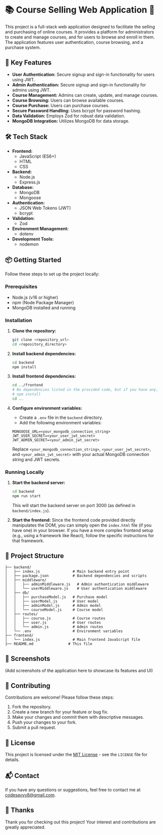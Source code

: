 # 📚 Course Selling Web Application 🚀

This project is a full-stack web application designed to facilitate the selling and purchasing of online courses. It provides a platform for administrators to create and manage courses, and for users to browse and enroll in them. The application features user authentication, course browsing, and a purchase system.

## 🌟 Key Features

- **User Authentication:** Secure signup and sign-in functionality for users using JWT.
- **Admin Authentication:** Secure signup and sign-in functionality for admins using JWT.
- **Course Management:** Admins can create, update, and manage courses.
- **Course Browsing:** Users can browse available courses.
- **Course Purchase:** Users can purchase courses.
- **Secure Password Handling:** Uses bcrypt for password hashing.
- **Data Validation:** Employs Zod for robust data validation.
- **MongoDB Integration:** Utilizes MongoDB for data storage.

## 🛠️ Tech Stack

- **Frontend:**
  - JavaScript (ES6+)
  - HTML
  - CSS
- **Backend:**
  - Node.js
  - Express.js
- **Database:**
  - MongoDB
  - Mongoose
- **Authentication:**
  - JSON Web Tokens (JWT)
  - bcrypt
- **Validation:**
  - Zod
- **Environment Management:**
  - dotenv
- **Development Tools:**
  - nodemon

## 📦 Getting Started

Follow these steps to set up the project locally:

### Prerequisites

- Node.js (v16 or higher)
- npm (Node Package Manager)
- MongoDB installed and running

### Installation

1.  **Clone the repository:**

    ```bash
    git clone <repository_url>
    cd <repository_directory>
    ```

2.  **Install backend dependencies:**

    ```bash
    cd backend
    npm install
    ```

3.  **Install frontend dependencies:**

    ```bash
    cd ../frontend
    # No dependencies listed in the provided code, but if you have any, install them here
    # npm install
    cd ..
    ```

4.  **Configure environment variables:**

    - Create a `.env` file in the `backend` directory.
    - Add the following environment variables:

    ```
    MONGOOSE_URL=<your_mongodb_connection_string>
    JWT_USER_SECRET=<your_user_jwt_secret>
    JWT_ADMIN_SECRET=<your_admin_jwt_secret>
    ```

    Replace `<your_mongodb_connection_string>`, `<your_user_jwt_secret>`, and `<your_admin_jwt_secret>` with your actual MongoDB connection string and JWT secrets.

### Running Locally

1.  **Start the backend server:**

    ```bash
    cd backend
    npm run start
    ```

    This will start the backend server on port 3000 (as defined in `backend/index.js`).

2.  **Start the frontend:**
    Since the frontend code provided directly manipulates the DOM, you can simply open the `index.html` file (if you have one) in your browser. If you have a more complex frontend setup (e.g., using a framework like React), follow the specific instructions for that framework.

## 📂 Project Structure

```
├── backend/
│   ├── index.js               # Main backend entry point
│   ├── package.json           # Backend dependencies and scripts
│   ├── middleware/
│   │   ├── adminMiddleware.js   # Admin authentication middleware
│   │   └── userMiddleware.js    # User authentication middleware
│   ├── db/
│   │   ├── purchaseModel.js   # Purchase model
│   │   ├── userModel.js       # User model
│   │   ├── adminModel.js      # Admin model
│   │   └── courseModel.js     # Course model
│   ├── routes/
│   │   ├── course.js          # Course routes
│   │   ├── user.js            # User routes
│   │   └── admin.js           # Admin routes
│   └── .env                   # Environment variables
├── frontend/
│   └── index.js               # Main frontend JavaScript file
├── README.md                # This file
```

## 📸 Screenshots

(Add screenshots of the application here to showcase its features and UI)

## 🤝 Contributing

Contributions are welcome! Please follow these steps:

1.  Fork the repository.
2.  Create a new branch for your feature or bug fix.
3.  Make your changes and commit them with descriptive messages.
4.  Push your changes to your fork.
5.  Submit a pull request.

## 📝 License

This project is licensed under the [MIT License](LICENSE) - see the `LICENSE` file for details.

## 📬 Contact

If you have any questions or suggestions, feel free to contact me at [codesavvy8@gmail.com](codesavvy8@gmail.com).

## 💖 Thanks

Thank you for checking out this project! Your interest and contributions are greatly appreciated.


